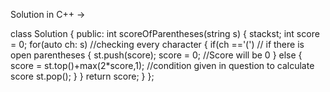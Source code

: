 Solution in C++ ->

class Solution {
public:
    int scoreOfParentheses(string s) {
        stack<int>st;
        int score = 0;
        for(auto ch: s)     //checking every character
        {
            if(ch =='(')    // if there is open parentheses
            {
                st.push(score);
                score = 0;           //Score will be 0
            }
            else
            {
                score = st.top()+max(2*score,1);  //condition given in question to calculate score
                st.pop();
            }
        }
        return score;
    }
};